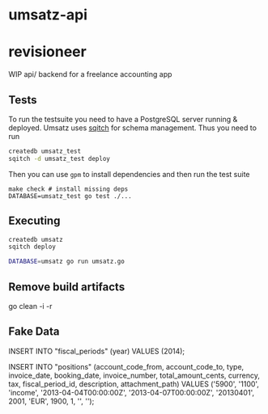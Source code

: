 # umsatz-api

# revisioneer

WIP api/ backend for a freelance accounting app

## Tests

To run the testsuite you need to have a PostgreSQL server running & deployed.
Umsatz uses [sqitch][1] for schema management. Thus you need to run

``` bash
createdb umsatz_test
sqitch -d umsatz_test deploy
```

Then you can use `gpm` to install dependencies and then run the test suite

```
make check # install missing deps
DATABASE=umsatz_test go test ./...
```

## Executing

``` bash
createdb umsatz
sqitch deploy

DATABASE=umsatz go run umsatz.go
```

## Remove build artifacts

go clean -i -r

## Fake Data

INSERT INTO "fiscal_periods" (year) VALUES (2014);

INSERT INTO "positions" (account_code_from, account_code_to, type, invoice_date, booking_date, invoice_number, total_amount_cents, currency, tax, fiscal_period_id, description, attachment_path) VALUES ('5900', '1100', 'income', '2013-04-04T00:00:00Z', '2013-04-07T00:00:00Z', '20130401', 2001, 'EUR', 1900, 1, '', '');

[1]:https://github.com/theory/sqitch